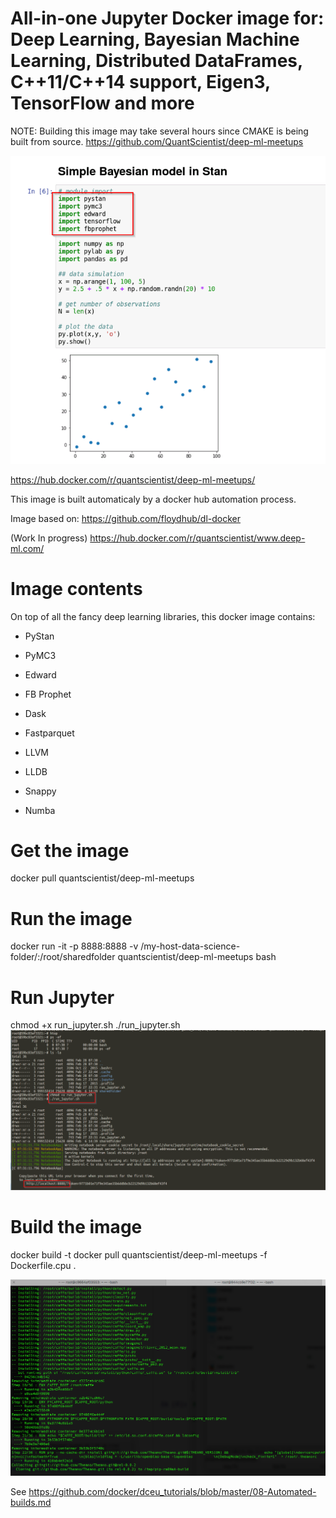 # All-in-one Jupyter Docker image for: Deep Learning, Bayesian Machine Learning, Distributed DataFrames, C++11/C++14 support, Eigen3, TensorFlow and more

NOTE: Building this image may take several hours since CMAKE is being built from source. 
https://github.com/QuantScientist/deep-ml-meetups

![Jup](jup.png)

https://hub.docker.com/r/quantscientist/deep-ml-meetups/

This image is built automaticaly by a docker hub automation process. 

Image based on:
https://github.com/floydhub/dl-docker

(Work In progress) 
https://hub.docker.com/r/quantscientist/www.deep-ml.com/ 


# Image contents
On top of all the fancy deep learning libraries, this docker image contains:

* PyStan
* PyMC3
* Edward
* FB Prophet

* Dask
* Fastparquet
* LLVM
* LLDB
* Snappy
* Numba

# Get the image

docker pull quantscientist/deep-ml-meetups

# Run the image
docker run -it -p 8888:8888  -v /my-host-data-science-folder/:/root/sharedfolder quantscientist/deep-ml-meetups bash

# Run Jupyter
chmod +x run_jupyter.sh
./run_jupyter.sh
![Jup](start.png)
 
# Build the image

docker build -t docker pull quantscientist/deep-ml-meetups -f Dockerfile.cpu .

![Building the image](nice-docker.png)

See https://github.com/docker/dceu_tutorials/blob/master/08-Automated-builds.md


